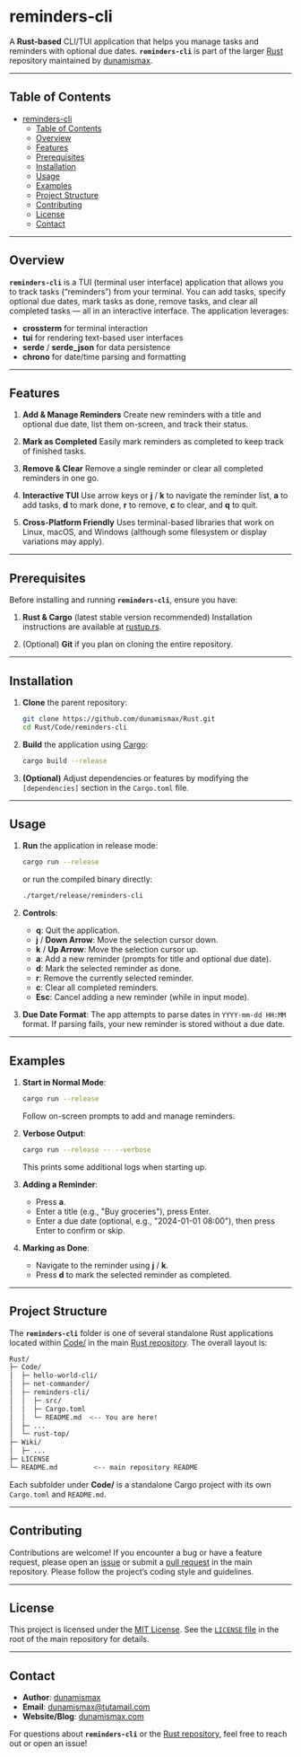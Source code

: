 # reminders-cli

A **Rust-based** CLI/TUI application that helps you manage tasks and reminders with optional due dates. **`reminders-cli`** is part of the larger [Rust](https://github.com/dunamismax/Rust) repository maintained by [dunamismax](https://dunamismax.com).

---

## Table of Contents

- [reminders-cli](#reminders-cli)
  - [Table of Contents](#table-of-contents)
  - [Overview](#overview)
  - [Features](#features)
  - [Prerequisites](#prerequisites)
  - [Installation](#installation)
  - [Usage](#usage)
  - [Examples](#examples)
  - [Project Structure](#project-structure)
  - [Contributing](#contributing)
  - [License](#license)
  - [Contact](#contact)

---

## Overview

**`reminders-cli`** is a TUI (terminal user interface) application that allows you to track tasks (“reminders”) from your terminal. You can add tasks, specify optional due dates, mark tasks as done, remove tasks, and clear all completed tasks — all in an interactive interface. The application leverages:

- **crossterm** for terminal interaction
- **tui** for rendering text-based user interfaces
- **serde** / **serde_json** for data persistence
- **chrono** for date/time parsing and formatting

---

## Features

1. **Add & Manage Reminders**
   Create new reminders with a title and optional due date, list them on-screen, and track their status.

2. **Mark as Completed**
   Easily mark reminders as completed to keep track of finished tasks.

3. **Remove & Clear**
   Remove a single reminder or clear all completed reminders in one go.

4. **Interactive TUI**
   Use arrow keys or **j** / **k** to navigate the reminder list, **a** to add tasks, **d** to mark done, **r** to remove, **c** to clear, and **q** to quit.

5. **Cross-Platform Friendly**
   Uses terminal-based libraries that work on Linux, macOS, and Windows (although some filesystem or display variations may apply).

---

## Prerequisites

Before installing and running **`reminders-cli`**, ensure you have:

1. **Rust & Cargo** (latest stable version recommended)
   Installation instructions are available at [rustup.rs](https://rustup.rs).

2. (Optional) **Git** if you plan on cloning the entire repository.

---

## Installation

1. **Clone** the parent repository:

   ```bash
   git clone https://github.com/dunamismax/Rust.git
   cd Rust/Code/reminders-cli
   ```

2. **Build** the application using [Cargo](https://doc.rust-lang.org/cargo/):

   ```bash
   cargo build --release
   ```

3. **(Optional)** Adjust dependencies or features by modifying the `[dependencies]` section in the `Cargo.toml` file.

---

## Usage

1. **Run** the application in release mode:

   ```bash
   cargo run --release
   ```

   or run the compiled binary directly:

   ```bash
   ./target/release/reminders-cli
   ```

2. **Controls**:
   - **q**: Quit the application.
   - **j** / **Down Arrow**: Move the selection cursor down.
   - **k** / **Up Arrow**: Move the selection cursor up.
   - **a**: Add a new reminder (prompts for title and optional due date).
   - **d**: Mark the selected reminder as done.
   - **r**: Remove the currently selected reminder.
   - **c**: Clear all completed reminders.
   - **Esc**: Cancel adding a new reminder (while in input mode).

3. **Due Date Format**:
   The app attempts to parse dates in `YYYY-mm-dd HH:MM` format. If parsing fails, your new reminder is stored without a due date.

---

## Examples

1. **Start in Normal Mode**:

   ```bash
   cargo run --release
   ```

   Follow on-screen prompts to add and manage reminders.

2. **Verbose Output**:

   ```bash
   cargo run --release -- --verbose
   ```

   This prints some additional logs when starting up.

3. **Adding a Reminder**:
   - Press **a**.
   - Enter a title (e.g., "Buy groceries"), press Enter.
   - Enter a due date (optional, e.g., "2024-01-01 08:00"), then press Enter to confirm or skip.

4. **Marking as Done**:
   - Navigate to the reminder using **j** / **k**.
   - Press **d** to mark the selected reminder as completed.

---

## Project Structure

The **`reminders-cli`** folder is one of several standalone Rust applications located within [Code/](https://github.com/dunamismax/Rust/tree/main/Code) in the main [Rust repository](https://github.com/dunamismax/Rust). The overall layout is:

```bash
Rust/
├─ Code/
│  ├─ hello-world-cli/
│  ├─ net-commander/
│  ├─ reminders-cli/
│  │  ├─ src/
│  │  ├─ Cargo.toml
│  │  └─ README.md  <-- You are here!
│  ├─ ...
│  └─ rust-top/
├─ Wiki/
│  ├─ ...
├─ LICENSE
└─ README.md         <-- main repository README
```

Each subfolder under **Code/** is a standalone Cargo project with its own `Cargo.toml` and `README.md`.

---

## Contributing

Contributions are welcome! If you encounter a bug or have a feature request, please open an [issue](https://github.com/dunamismax/Rust/issues) or submit a [pull request](https://github.com/dunamismax/Rust/pulls) in the main repository. Please follow the project’s coding style and guidelines.

---

## License

This project is licensed under the [MIT License](https://github.com/dunamismax/Rust/blob/main/LICENSE).
See the [`LICENSE` file](https://github.com/dunamismax/Rust/blob/main/LICENSE) in the root of the main repository for details.

---

## Contact

- **Author**: [dunamismax](https://dunamismax.com)
- **Email**: [dunamismax@tutamail.com](mailto:dunamismax@tutamail.com)
- **Website/Blog**: [dunamismax.com](https://dunamismax.com)

For questions about **`reminders-cli`** or the [Rust repository](https://github.com/dunamismax/Rust), feel free to reach out or open an issue!
